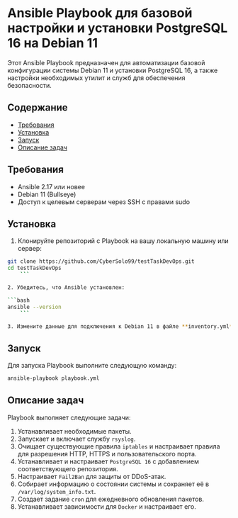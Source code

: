 # Ansible Playbook для базовой настройки и установки PostgreSQL 16 на Debian 11

Этот Ansible Playbook предназначен для автоматизации базовой конфигурации системы Debian 11 и установки PostgreSQL 16, а также настройки необходимых утилит и служб для обеспечения безопасности.

## Содержание

- [Требования](#требования)
- [Установка](#установка)
- [Запуск](#запуск)
- [Описание задач](#описание-задач)

## Требования

- Ansible 2.17 или новее
- Debian 11 (Bullseye)
- Доступ к целевым серверам через SSH с правами sudo

## Установка

1. Клонируйте репозиторий с Playbook на вашу локальную машину или сервер:

```bash
git clone https://github.com/CyberSolo99/testTaskDevOps.git
cd testTaskDevOps
    ```

2. Убедитесь, что Ansible установлен:

```bash
ansible --version
    ```

3. Измените данные для подключения к Debian 11 в файле **inventory.yml**.

```

## Запуск

Для запуска Playbook выполните следующую команду:

```bash
ansible-playbook playbook.yml
```

## Описание задач

Playbook выполняет следующие задачи:

1. Устанавливает необходимые пакеты.
2. Запускает и включает службу `rsyslog`.
3. Очищает существующие правила `iptables` и настраивает правила для разрешения HTTP, HTTPS и пользовательского порта.
4. Устанавливает и настраивает `PostgreSQL 16` с добавлением соответствующего репозитория.
5. Настраивает `Fail2Ban` для защиты от DDoS-атак.
6. Собирает информацию о состоянии системы и сохраняет её в `/var/log/system_info.txt`.
7. Создает задание `cron` для ежедневного обновления пакетов.
8. Устанавливает зависимости для `Docker` и настраивает его.
